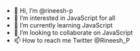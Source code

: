 - 👋 Hi, I’m @rineesh-p
- 👀 I’m interested in JavaScript for all
- 🌱 I’m currently learning JavaScript
- 💞️ I’m looking to collaborate on JavaScript
- 📫 How to reach me Twitter @Rineesh_P

<!---
rineesh-p/rineesh-p is a ✨ special ✨ repository because its `README.md` (this file) appears on your GitHub profile.
You can click the Preview link to take a look at your changes.
--->
